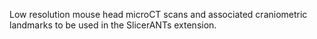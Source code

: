 Low resolution mouse head microCT scans and associated craniometric landmarks to be used in the SlicerANTs extension. 
